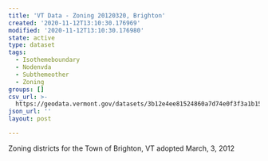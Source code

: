 ```yaml
---
title: 'VT Data - Zoning 20120320, Brighton'
created: '2020-11-12T13:10:30.176969'
modified: '2020-11-12T13:10:30.176980'
state: active
type: dataset
tags:
  - Isothemeboundary
  - Nodenvda
  - Subthemeother
  - Zoning
groups: []
csv_url: >-
  https://geodata.vermont.gov/datasets/3b12e4ee81524860a7d74e0f3f3a1b15_0.csv?outSR=%7B%22latestWkid%22%3A3857%2C%22wkid%22%3A102100%7D
json_url: ''
layout: post

---
```

Zoning districts for the Town of Brighton, VT adopted March, 3, 2012
